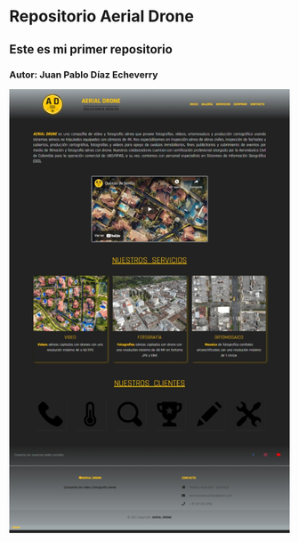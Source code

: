 # Repositorio Aerial Drone
## Este es mi primer repositorio
### Autor: Juan Pablo Díaz Echeverry
![](https://github.com/juanpablo1932/Repo_AerialDrone/blob/main/assets/imagenes/screenshot.jpeg)
